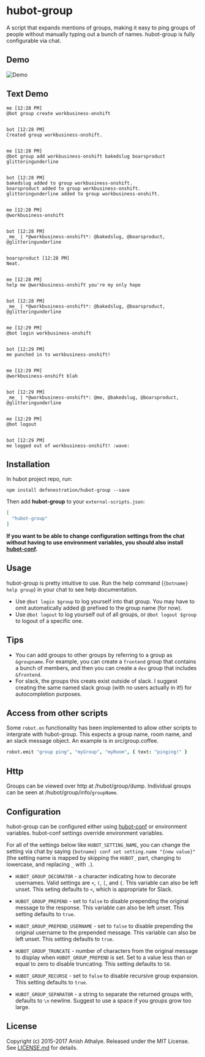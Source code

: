 # hubot-group

A script that expands mentions of groups, making it easy to ping groups of
people without manually typing out a bunch of names. hubot-group is fully
configurable via chat.

## Demo

![Demo](https://raw.githubusercontent.com/anishathalye/hubot-group/docs/demo.png)

## Text Demo

```
me [12:28 PM] 
@bot group create workbusiness-onshift


bot [12:28 PM] 
Created group workbusiness-onshift.


me [12:28 PM] 
@bot group add workbusiness-onshift bakedslug boarsproduct glitteringunderline


bot [12:28 PM] 
bakedslug added to group workbusiness-onshift.
boarsproduct added to group workbusiness-onshift.
glitteringunderline added to group workbusiness-onshift.


me [12:28 PM] 
@workbusiness-onshift


bot [12:28 PM] 
_me_ | *@workbusiness-onshift*: @bakedslug, @boarsproduct, @glitteringunderline


boarsproduct [12:28 PM] 
Neat.


me [12:28 PM] 
help me @workbusiness-onshift you're my only hope


bot [12:28 PM] 
_me_ | *@workbusiness-onshift*: @bakedslug, @boarsproduct, @glitteringunderline


me [12:29 PM] 
@bot login workbusiness-onshift


bot [12:29 PM] 
me punched in to workbusiness-onshift!


me [12:29 PM] 
@workbusiness-onshift blah


bot [12:29 PM] 
_me_ | *@workbusiness-onshift*: @me, @bakedslug, @boarsproduct, @glitteringunderline


me [12:29 PM] 
@bot logout


bot [12:29 PM] 
me logged out of workbusiness-onshift! :wave:
```

## Installation

In hubot project repo, run:

`npm install defenestration/hubot-group --save`

Then add **hubot-group** to your `external-scripts.json`:

```json
[
  "hubot-group"
]
```

**If you want to be able to change configuration settings from the chat without
having to use environment variables, you should also install
[hubot-conf][hubot-conf].**

## Usage

hubot-group is pretty intuitive to use. Run the help command (`{botname} help
group`) in your chat to see help documentation.

* Use `@bot login $group` to log yourself into that group. You may have to omit automatically added @ prefixed to the group name (for now).
* Use `@bot logout` to log yourself out of all groups, or `@bot logout $group` to logout of a specific one.

## Tips

* You can add groups to other groups by referring to a group as `&groupname`.
  For example, you can create a `frontend` group that contains a bunch of
  members, and then you can create a `dev` group that includes `&frontend`.
* For slack, the groups this creats exist outside of slack.  I suggest creating the same named slack group (with no users actually in it!) for   autocompletion purposes.


## Access from other scripts

Some `robot.on` functionality has been implemented to allow other scripts to intergrate with hubot-group. This expects a group name, room name, and an slack message object. An example is in src/group.coffee.

```coffeescript
robot.emit "group ping", "myGroup", "myRoom", { text: "pinging!" }
```

## Http

Groups can be viewed over http at /hubot/group/dump.
Individual groups can be seen at /hubot/group/info/`groupName`.

## Configuration

hubot-group can be configured either using [hubot-conf][hubot-conf] or
environment variables. hubot-conf settings override environment variables.

For all of the settings below like `HUBOT_SETTING_NAME`, you can change the
setting via chat by saying `{botname} conf set setting.name "{new value}"` (the
setting name is mapped by skipping the `HUBOT_` part, changing to lowercase,
and replacing `_` with `.`).

* `HUBOT_GROUP_DECORATOR` - a character indicating how to decorate usernames.
  Valid settings are `<`, `(`, `[`, and `{`. This variable can also be left
  unset. This seting defaults to `<`, which is appropriate for Slack.

* `HUBOT_GROUP_PREPEND` - set to `false` to disable prepending the original
  message to the response. This variable can also be left unset. This setting
  defaults to `true`.

* `HUBOT_GROUP_PREPEND_USERNAME` - set to `false` to disable prepending the
  original username to the prepended message. This variable can also be left
  unset. This setting defaults to `true`.

* `HUBOT_GROUP_TRUNCATE` - number of characters from the original message to
  display when `HUBOT_GROUP_PREPEND` is set. Set to a value less than or equal
  to zero to disable truncating. This setting defaults to `50`.

* `HUBOT_GROUP_RECURSE` - set to `false` to disable recursive group expansion.
  This setting defaults to `true`.

* `HUBOT_GROUP_SEPARATOR` - a string to separate the returned groups with, defaults to `\n` newline. Suggest to use a   space if you groups grow too large.

## License

Copyright (c) 2015-2017 Anish Athalye. Released under the MIT License. See
[LICENSE.md][license] for details.

[license]: LICENSE.md
[hubot-conf]: https://github.com/anishathalye/hubot-conf
